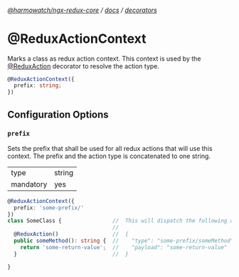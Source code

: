 ###### [@harmowatch/ngx-redux-core](../../README.md) / [docs](../index.md) / [decorators](./index.md)
 
# @ReduxActionContext

Marks a class as redux action context. This context is used by the [@ReduxAction](./redux-action.md) decorator to resolve the
action type.

```ts
@ReduxActionContext({
  prefix: string;
})
```

## Configuration Options

### ```prefix```

Sets the prefix that shall be used for all redux actions that will use this context. The prefix and the action type is 
concatenated to one string.

|               |        |
| ------------- | ------ |
| type          | string |
| mandatory     | yes    |

```ts
@ReduxActionContext({
  prefix: 'some-prefix/'
})
class SomeClass {                //  This will dispatch the following action:
                                 //
  @ReduxAction()                 //  {
  public someMethod(): string {  //    "type": "some-prefix/someMethod",
    return 'some-return-value';  //    "payload": "some-return-value"
  }                              //  }

}
```
